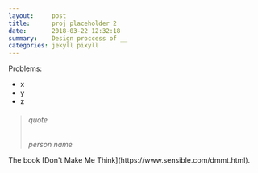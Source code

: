 ```yaml
---
layout:     post
title:      proj placeholder 2 
date:       2018-03-22 12:32:18
summary:    Design proccess of __
categories: jekyll pixyll
---
```



Problems:
* x
* y
* z

<blockquote>
  <p><h6>
    quote
  </h6></p>
  <footer><cite title="person name">person name</cite></footer>
</blockquote>
The book [Don't Make Me Think](https://www.sensible.com/dmmt.html).


